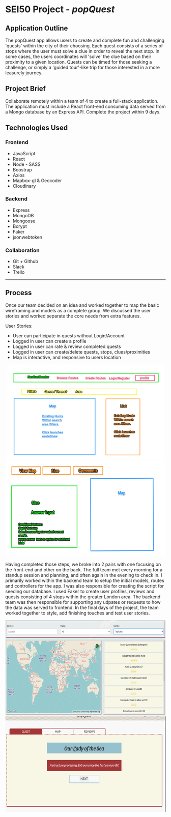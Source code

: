 # SEI50 Project - ***popQuest***

## Application Outline
The popQuest app allows users to create and complete fun and challenging 'quests' within the city of their choosing. Each quest consists of a series of stops where the user must solve a clue in order to reveal the next stop. In some cases, the users coordinates will 'solve' the clue based on their proximity to a given location. Quests can be timed for those seeking a challenge, or simply a 'guided tour'-like trip for those interested in a more leasurely journey.

## Project Brief
Collaborate remotely within a team of 4 to create a full-stack application. The application must include a React front-end consuming data served from a Mongo database by an Express API. Complete the project within 9 days.

## Technologies Used

### Frontend
* JavaScript
* React
* Node - SASS
* Boostrap
* Axios
* Mapbox-gl & Geocoder
* Cloudinary

### Backend
* Express
* MongoDB
* Mongoose
* Bcrypt
* Faker
* jsonwebtoken

### Collaboration
* Git + Github
* Slack
* Trello



***
## Process
Once our team decided on an idea and worked together to map the basic wireframing and models as a complete group. We discussed the user stories and worked separate the core needs from extra features. 

User Stories:
* User can participate in quests without Login/Account
* Logged in user can create a profile
* Logged in user can rate & review completed quests
* Logged in user can create/delete quests, stops, clues/proximities
* Map is interactive, and responsive to users location

<div align='center'>
<img src='./images/index-frame.jpg' height='300'/>
<img src='./images/show-frame.jpg' height='300'/>
</div>

Having completed those steps, we broke into 2 pairs with one focusing on the front-end and other on the back. The full team met every morning for a standup session and planning, and often again in the evening to check in. I primarily worked within the backend team to setup the initial models, routes and controllers for the app. I was also responsible for creating the script for seeding our database. I used Faker to create user profiles, reviews and quests consisting of 4 stops within the greater London area. The backend team was then responsible for supporting any udpates or requests to how the data was served to frontend. In the final days of the project, the team worked together to style, add finishing touches and test user stories. 

<div align='center'>
<img src='./images/index.jpg' height='300'/>
<img src='./images/show.jpg' height='300'/>
</div>